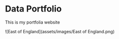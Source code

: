# Data Portfolio


This is my portfolia website


![East of England](assets/images/East of England.png)

